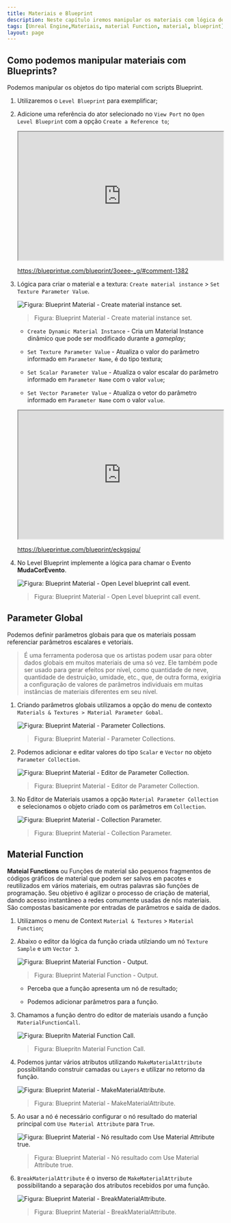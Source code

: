```yaml
---
title: Materiais e Blueprint
description: Neste capítulo iremos manipular os materiais com lógica de script Blueprint e construir funções para utilizar dentro dos materiais.
tags: [Unreal Engine,Materiais, material Function, material, blueprint]
layout: page
---
```


## Como podemos manipular materiais com Blueprints?

Podemos manipular os objetos do tipo material com scripts Blueprint.

1. Utilizaremos o `Level Blueprint` para exemplificar;

2. Adicione uma referência do ator selecionado no `View Port` no `Open Level Blueprint` com a opção `Create a Reference to`;

     <iframe title="Cafegeek - Material and Material #1 Click Objects and Change Color" src="https://blueprintue.com/render/3oeee-_g/" scrolling="no" allowfullscreen style="width:100%; height:300px;"></iframe>

     <https://blueprintue.com/blueprint/3oeee-_g/#comment-1382>

3. Lógica para criar o material e a textura: `Create material instance` > `Set Texture Parameter Value`.

    ![Figura: Blueprint Material - Create material instance set.](../imagens/materiais/ue4_material_bp_create_material_instance_set.webp "Figura: Blueprint Material - Create material instance set.")

    > Figura: Blueprint Material - Create material instance set.

    - `Create Dynamic Material Instance` - Cria um Material Instance dinâmico que pode ser modificado durante a *gameplay*;

    - `Set Texture Parameter Value` - Atualiza o valor do parâmetro informado em `Parameter Name`, é do tipo textura;

    - `Set Scalar Parameter Value` - Atualiza o valor escalar do parâmetro informado em `Parameter Name` com o valor `value`;

    - `Set Vector Parameter Value` - Atualiza o vetor do parâmetro informado em `Parameter Name` com o valor `value`.

     <iframe title="Cafegeek - Material and Blueprint #2 Create Dynanmic Material Instance and Set" src="https://blueprintue.com/render/eckgsjqu/" scrolling="no" allowfullscreen style="width:100%; height:300px;"></iframe>

    <https://blueprintue.com/blueprint/eckgsjqu/>

4. No Level Blueprint implemente a lógica para chamar o Evento **MudaCorEvento**.

    ![Figura: Blueprint Material - Open Level blueprint call event.](../imagens/materiais/ue4_material_bp_level_blueprint_call_event.webp "Figura: Blueprint Material - Open Level blueprint call event.")

    > Figura: Blueprint Material - Open Level blueprint call event.

## Parameter Global

Podemos definir parâmetros globais para que os materiais possam referenciar parâmetros escalares e vetoriais.

> É uma ferramenta poderosa que os artistas podem usar para obter dados globais em muitos materiais de uma só vez. Ele também pode ser usado para gerar efeitos por nível, como quantidade de neve, quantidade de destruição, umidade, etc., que, de outra forma, exigiria a configuração de valores de parâmetros individuais em muitas instâncias de materiais diferentes em seu nível.

1. Criando parâmetros globais utilizamos a opção do menu de contexto `Materials & Textures > Material Parameter Gobal`.

    ![Figura: Blueprint Material - Parameter Collections.](../imagens/materiais/unreal_engine_material_menu_parameter_collection.webp "Figura: Blueprint Material - Parameter Collections.")

    > Figura: Blueprint Material - Parameter Collections.

2. Podemos adicionar e editar valores do tipo `Scalar` e `Vector` no objeto `Parameter Collection`.

    ![Figura: Blueprint Material - Editor de Parameter Collection.](../imagens/materiais/unreal_engine_material_edit_parameter_collection.webp "Figura: Blueprint Material - Editor de Parameter Collection.")

    > Figura: Blueprint Material - Editor de Parameter Collection.

3. No Editor de Materiais usamos a opção `Material Parameter Collection` e selecionamos o objeto criado com os parâmetros em `Collection`.

    ![Figura: Blueprint Material - Collection Parameter.](../imagens/materiais/unreal_engine_material_collectionparameter.webp "Figura: Blueprint Material - Collection Parameter.")

    > Figura: Blueprint Material - Collection Parameter.

## Material Function

**Mateial Functions** ou Funções de material são pequenos fragmentos de códigos gráficos de material que podem ser salvos em pacotes e reutilizados em vários materiais, em outras palavras são funções de programação. Seu objetivo é agilizar o processo de criação de material, dando acesso instantâneo a redes comumente usadas de nós materiais.
São compostas basicamente por entradas de parâmetros e saída de dados.

1. Utilizamos o menu de Context `Material & Textures` > `Material Function`;

1. Abaixo o editor da lógica da função criada utilziando um nó  `Texture Sample` e um `Vector 3`.

    ![Figura: Blueprint Material Function - Output.](../imagens/materiais/unreal_engine_material_function_output.webp "Figura: Blueprint Material Function - Output.")

    > Figura: Blueprint Material Function - Output.

    - Perceba que a função apresenta um nó de resultado;

    - Podemos adicionar parâmetros para a função.

1. Chamamos a função dentro do editor de materiais usando a função `MaterialFunctionCall`.

    ![Figura: Bluepritn Material Function Call.](../imagens/materiais/unreal_engine_material_function_call.webp "Figura: Bluepritn Material Function Call.")

    > Figura: Bluepritn Material Function Call.

1. Podemos juntar vários atributos utilizando `MakeMaterialAttribute` possibilitando construir camadas ou `Layers` e utilizar no retorno da função.

    ![Figura: Blueprint Material - MakeMaterialAttribute.](../imagens/materiais/unreal_engine_material_function_makematerialattributes.webp "Figura: Blueprint Material - MakeMaterialAttribute.")

    > Figura: Blueprint Material - MakeMaterialAttribute.

1. Ao usar a nó é necessário configurar o nó resultado do material principal com `Use Material Attribute` para `True`.

    ![Figura: Blueprint Material - Nó resultado com Use Material Attribute true.](../imagens/materiais/unreal_engine_material_use_material_attributes.webp "Figura: Blueprint Material - Nó resultado com Use Material Attribute true.")

    > Figura: Blueprint Material - Nó resultado com Use Material Attribute true.

1. `BreakMaterialAttribute` é o inverso de `MakeMaterialAttribute` possibilitando a separação dos atributos recebidos por uma função.

    ![Figura: Blueprint Material - BreakMaterialAttribute.](../imagens/materiais/unreal_engine_material_breakmaterialattributes.webp "Figura: Blueprint Material - BreakMaterialAttribute.")

    > Figura: Blueprint Material - BreakMaterialAttribute.
